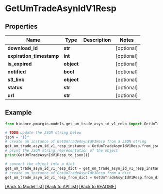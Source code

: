 # GetUmTradeAsynIdV1Resp


## Properties

Name | Type | Description | Notes
------------ | ------------- | ------------- | -------------
**download_id** | **str** |  | [optional] 
**expiration_timestamp** | **int** |  | [optional] 
**is_expired** | **object** |  | [optional] 
**notified** | **bool** |  | [optional] 
**s3_link** | **object** |  | [optional] 
**status** | **str** |  | [optional] 
**url** | **str** |  | [optional] 

## Example

```python
from binance.pmargin.models.get_um_trade_asyn_id_v1_resp import GetUmTradeAsynIdV1Resp

# TODO update the JSON string below
json = "{}"
# create an instance of GetUmTradeAsynIdV1Resp from a JSON string
get_um_trade_asyn_id_v1_resp_instance = GetUmTradeAsynIdV1Resp.from_json(json)
# print the JSON string representation of the object
print(GetUmTradeAsynIdV1Resp.to_json())

# convert the object into a dict
get_um_trade_asyn_id_v1_resp_dict = get_um_trade_asyn_id_v1_resp_instance.to_dict()
# create an instance of GetUmTradeAsynIdV1Resp from a dict
get_um_trade_asyn_id_v1_resp_from_dict = GetUmTradeAsynIdV1Resp.from_dict(get_um_trade_asyn_id_v1_resp_dict)
```
[[Back to Model list]](../README.md#documentation-for-models) [[Back to API list]](../README.md#documentation-for-api-endpoints) [[Back to README]](../README.md)


